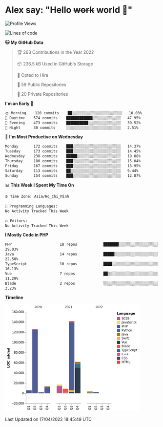 # Alex say: "Hello ~~work~~ world 🐾"

<!--START_SECTION:waka-->
![Profile Views](http://img.shields.io/badge/Profile%20Views-2-blue)

![Lines of code](https://img.shields.io/badge/From%20Hello%20World%20I%27ve%20Written-385%20Thousand%20lines%20of%20code-blue)

**🐱 My GitHub Data** 

> 🏆 263 Contributions in the Year 2022
 > 
> 📦 236.5 kB Used in GitHub's Storage 
 > 
> 💼 Opted to Hire
 > 
> 📜 59 Public Repositories 
 > 
> 🔑 20 Private Repositories  
 > 
**I'm an Early 🐤** 

```text
🌞 Morning    120 commits    ██░░░░░░░░░░░░░░░░░░░░░░░   10.03% 
🌆 Daytime    574 commits    ████████████░░░░░░░░░░░░░   47.95% 
🌃 Evening    473 commits    ██████████░░░░░░░░░░░░░░░   39.52% 
🌙 Night      30 commits     ░░░░░░░░░░░░░░░░░░░░░░░░░   2.51%

```
📅 **I'm Most Productive on Wednesday** 

```text
Monday       172 commits    ███░░░░░░░░░░░░░░░░░░░░░░   14.37% 
Tuesday      173 commits    ███░░░░░░░░░░░░░░░░░░░░░░   14.45% 
Wednesday    238 commits    █████░░░░░░░░░░░░░░░░░░░░   19.88% 
Thursday     180 commits    ███░░░░░░░░░░░░░░░░░░░░░░   15.04% 
Friday       167 commits    ███░░░░░░░░░░░░░░░░░░░░░░   13.95% 
Saturday     113 commits    ██░░░░░░░░░░░░░░░░░░░░░░░   9.44% 
Sunday       154 commits    ███░░░░░░░░░░░░░░░░░░░░░░   12.87%

```


📊 **This Week I Spent My Time On** 

```text
⌚︎ Time Zone: Asia/Ho_Chi_Minh

💬 Programming Languages: 
No Activity Tracked This Week

🔥 Editors: 
No Activity Tracked This Week

```

**I Mostly Code in PHP** 

```text
PHP                      18 repos            ███████░░░░░░░░░░░░░░░░░░   29.03% 
Java                     14 repos            █████░░░░░░░░░░░░░░░░░░░░   22.58% 
TypeScript               10 repos            ████░░░░░░░░░░░░░░░░░░░░░   16.13% 
Vue                      7 repos             ██░░░░░░░░░░░░░░░░░░░░░░░   11.29% 
Blade                    2 repos             ░░░░░░░░░░░░░░░░░░░░░░░░░   3.23%

```


**Timeline**

![Chart not found](https://raw.githubusercontent.com/alexzvn/alexzvn/main/charts/bar_graph.png) 


 Last Updated on 17/04/2022 18:45:49 UTC
<!--END_SECTION:waka-->
